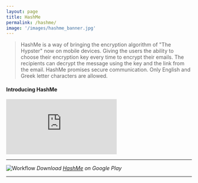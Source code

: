 ```yaml
---
layout: page
title: HashMe
permalink: /hashme/
image: '/images/hashme_banner.jpg'
---
```


> HashMe is a way of bringing the encryption algorithm of "The Hypster" now on mobile devices.  Giving the users the ability to choose their encryption key every time to encrypt their emails. The recipients can decrypt the message using the key and the link from the email. HashMe promises secure communication. Only English and Greek letter characters are allowed.

#### Introducing HashMe

<p><iframe src="https://www.youtube.com/embed/HYYMbzI7VBc" frameborder="0" allowfullscreen></iframe></p>

***

![Workflow]({{site.baseurl}}/images/google.jpg)
*Download [HashMe](https://play.google.com/store/apps/details?id=com.barmpas.hashme) on Google Play*

***
